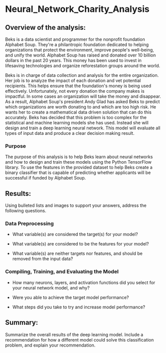# Neural_Network_Charity_Analysis

## Overview of the analysis: 

Beks is a data scientist and programmer for the nonprofit foundation Alphabet Soup. They're a philantropic foundation dedicated to helping organizations that protect the environment, improve people's well-being, and unify the world. Alphabet Soup has raised and donated over 10 billion dollars in the past 20 years. This money has been used to invest in lifesaving technologies and organize reforestation groups around the world. 

Beks is in charge of data collection and analysis for the entire organization. Her job is to analyze the impact of each donation and vet potential recipients. This helps ensure that the foundation's money is being used effectively. Unfortunately, not every donation the company makes is impactful. In some cases an organization will take the money and disappear. As a result, Alphabet Soup's president Andy Glad has asked Beks to predict which organizations are worth donating to and which are too high risk. He wants her to create a mathematical data driven solution that can do this accurately. Beks has decided that this problem is too complex for the statistical and machine learning models she has used. Instead she will design and train a deep learning neural network. This model will evaluate all types of input data and produce a clear decision making result.

### Purpose

The purpose of this analysis is to help Beks learn about neural networks and how to design and train these models using the Python TensorFlow library. To use the features in the provided dataset to help Beks create a binary classifier that is capable of predicting whether applicants will be successful if funded by Alphabet Soup.

## Results: 

Using bulleted lists and images to support your answers, address the following questions.

### Data Preprocessing

- What variable(s) are considered the target(s) for your model?

- What variable(s) are considered to be the features for your model?

- What variable(s) are neither targets nor features, and should be removed from the input data?

### Compiling, Training, and Evaluating the Model

- How many neurons, layers, and activation functions did you select for your neural network model, and why?

- Were you able to achieve the target model performance?

- What steps did you take to try and increase model performance?

## Summary: 

Summarize the overall results of the deep learning model. Include a recommendation for how a different model could solve this classification problem, and explain your recommendation.
